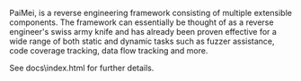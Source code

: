 PaiMei, is a reverse engineering framework consisting of multiple extensible components. The framework can essentially be thought of as a reverse engineer's swiss army knife and has already been proven effective for a wide range of both static and dynamic tasks such as fuzzer assistance, code coverage tracking, data flow tracking and more.

See docs\index.html for further details.